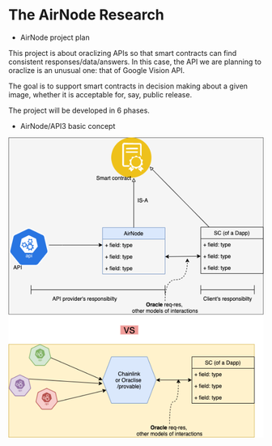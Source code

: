 # The AirNode Research

- AirNode project plan 

This project is about oraclizing APIs so that smart contracts can find consistent responses/data/answers.
In this case, the API we are planning to oraclize is an unusual one: that of Google Vision API.

The goal is to support smart contracts in decision making about a given image, whether it is acceptable for, say, public release.

The project will be developed in 6 phases.

- AirNode/API3 basic concept

![The airnode/API3 concept](./API3Concept1.png?raw=true "The airnodeAPI3 concept")

